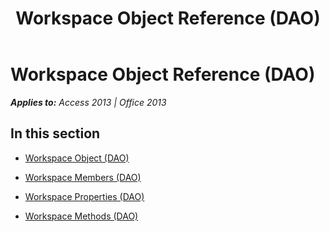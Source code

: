 ﻿---
title: Workspace Object Reference (DAO)
TOCTitle: Workspace Object
ms:assetid: 25abb11e-6045-4c74-b59e-127e4011b21a
ms:mtpsurl: https://msdn.microsoft.com/en-us/library/Dn124071(v=office.15)
ms:contentKeyID: 52071708
ms.date: 09/18/2015
mtps_version: v=office.15
---

# Workspace Object Reference (DAO)


_**Applies to:** Access 2013 | Office 2013_

## In this section

  - [Workspace Object (DAO)](workspace-object-dao.md)

  - [Workspace Members (DAO)](workspace-members-dao.md)

  - [Workspace Properties (DAO)](workspace-properties-dao.md)

  - [Workspace Methods (DAO)](workspace-methods-dao.md)


